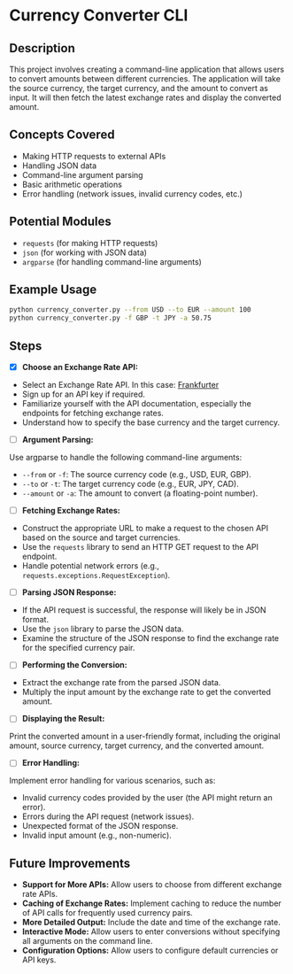 # Currency Converter CLI

## Description

This project involves creating a command-line application that allows users to convert amounts between different currencies. The application will take the source currency, the target currency, and the amount to convert as input. It will then fetch the latest exchange rates and display the converted amount.

## Concepts Covered

- Making HTTP requests to external APIs
- Handling JSON data
- Command-line argument parsing
- Basic arithmetic operations
- Error handling (network issues, invalid currency codes, etc.)

## Potential Modules

- `requests` (for making HTTP requests)
- `json` (for working with JSON data)
- `argparse` (for handling command-line arguments)

## Example Usage

```bash
python currency_converter.py --from USD --to EUR --amount 100
python currency_converter.py -f GBP -t JPY -a 50.75
```

## Steps

- [x] **Choose an Exchange Rate API:**
- Select an Exchange Rate API. In this case: [Frankfurter](https://frankfurter.dev/)
- Sign up for an API key if required.
- Familiarize yourself with the API documentation, especially the endpoints for fetching exchange rates.
- Understand how to specify the base currency and the target currency.

- [ ] **Argument Parsing:**

Use argparse to handle the following command-line arguments:

- `--from` or `-f`: The source currency code (e.g., USD, EUR, GBP).
- `--to` or `-t`: The target currency code (e.g., EUR, JPY, CAD).
- `--amount` or `-a`: The amount to convert (a floating-point number).

- [ ] **Fetching Exchange Rates:**

- Construct the appropriate URL to make a request to the chosen API based on the source and target currencies.
- Use the `requests` library to send an HTTP GET request to the API endpoint.
- Handle potential network errors (e.g., `requests.exceptions.RequestException`).

- [ ] **Parsing JSON Response:**

- If the API request is successful, the response will likely be in JSON format.
- Use the `json` library to parse the JSON data.
- Examine the structure of the JSON response to find the exchange rate for the specified currency pair.

- [ ] **Performing the Conversion:**

- Extract the exchange rate from the parsed JSON data.
- Multiply the input amount by the exchange rate to get the converted amount.

- [ ] **Displaying the Result:**

Print the converted amount in a user-friendly format, including the original amount, source currency, target currency, and the converted amount.

- [ ] **Error Handling:**

Implement error handling for various scenarios, such as:

- Invalid currency codes provided by the user (the API might return an error).
- Errors during the API request (network issues).
- Unexpected format of the JSON response.
- Invalid input amount (e.g., non-numeric).

## Future Improvements

- **Support for More APIs:** Allow users to choose from different exchange rate APIs.
- **Caching of Exchange Rates:** Implement caching to reduce the number of API calls for frequently used currency pairs.
- **More Detailed Output:** Include the date and time of the exchange rate.
- **Interactive Mode:** Allow users to enter conversions without specifying all arguments on the command line.
- **Configuration Options:** Allow users to configure default currencies or API keys.
